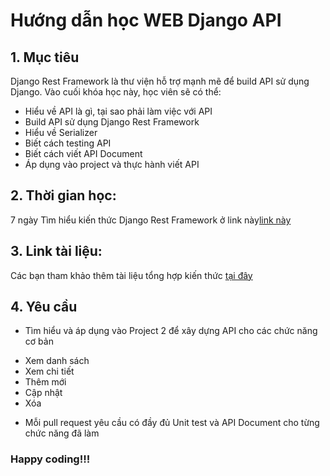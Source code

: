 # Hướng dẫn học WEB Django API

## 1. Mục tiêu
Django Rest Framework là thư viện hỗ trợ mạnh mẽ để build API sử dụng Django. Vào cuối khóa học này, học viên sẽ có thể:
  - Hiểu về API là gì, tại sao phải làm việc với API
  - Build API sử dụng Django Rest Framework
  - Hiểu về Serializer
  - Biết cách testing API
  - Biết cách viết API Document
  - Áp dụng vào project và thực hành viết API
## 2. Thời gian học:
7 ngày
Tìm hiểu kiến thức Django Rest Framework ở link này[link này](https://www.django-rest-framework.org/)

## 3. Link tài liệu:
  Các bạn tham khảo thêm tài liệu tổng hợp kiến thức [tại đây](https://drive.google.com/drive/folders/1NpZ3JbsIRY6yYajQq1yh-ySkQifrJGvk?usp=sharing)

## 4. Yêu cầu
- Tìm hiểu và áp dụng vào Project 2 để xây dựng API cho các chức năng cơ bản
 + Xem danh sách
 + Xem chi tiết
 + Thêm mới
 + Cập nhật
 + Xóa
- Mỗi pull request yêu cầu có đầy đủ Unit test và API Document cho từng chức năng đã làm

### Happy coding!!!
